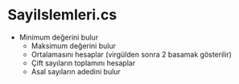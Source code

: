 # SayiIslemleri.cs
- Minimum değerini bulur
  - Maksimum değerini bulur
  - Ortalamasını hesaplar (virgülden sonra 2 basamak gösterilir)
  - Çift sayıların toplamını hesaplar
  - Asal sayıların adedini bulur
